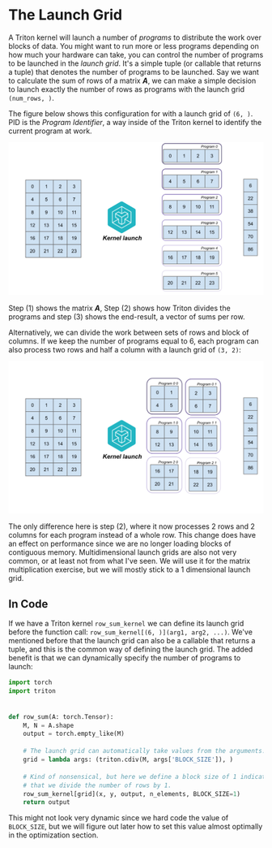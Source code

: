 # The Launch Grid
A Triton kernel will launch a number of *programs* to distribute the work over blocks of data. You might want to run more or less programs depending on how much your hardware can take, you can control the number of programs to be launched in the *launch grid*. It's a simple tuple (or callable that returns a tuple) that denotes the number of programs to be launched. Say we want to calculate the sum of rows of a matrix ***A***, we can make a simple decision to launch exactly the number of rows as programs with the launch grid `(num_rows, )`.

The figure below shows this configuration for with a launch grid of `(6, )`. PID is the *Program Identifier*, a way inside of the Triton kernel to identify the current program at work.

![A 1 dimensional launch grid of 6 programs.](images/launch-grid-1d.svg)

Step (1) shows the matrix ***A***, Step (2) shows how Triton divides the programs and step (3) shows the end-result, a vector of sums per row.


Alternatively, we can divide the work between sets of rows and block of columns. If we keep the number of programs equal to 6, each program can also process two rows and half a column with a launch grid of `(3, 2)`:

![A two dimensional launch grid of 3 times 2 programs.](images/launch-grid-2d.svg)

The only difference here is step (2), where it now processes 2 rows and 2 columns for each program instead of a whole row. This change does have an effect on performance since we are no longer loading blocks of contiguous memory. Multidimensional launch grids are also not very common, or at least not from what I've seen. We will use it for the matrix multiplication exercise, but we will mostly stick to a 1 dimensional launch grid.

## In Code

If we have a Triton kernel `row_sum_kernel` we can define its launch grid before the function call: `row_sum_kernel[(6, )](arg1, arg2, ...)`. We've mentioned before that the launch grid can also be a callable that returns a tuple, and this is the common way of defining the launch grid. The added benefit is that we can dynamically specify the number of programs to launch:

```python
import torch
import triton


def row_sum(A: torch.Tensor):
    M, N = A.shape
    output = torch.empty_like(M)

    # The launch grid can automatically take values from the arguments!
    grid = lambda args: (triton.cdiv(M, args['BLOCK_SIZE']), )

    # Kind of nonsensical, but here we define a block size of 1 indicating
    # that we divide the number of rows by 1.
    row_sum_kernel[grid](x, y, output, n_elements, BLOCK_SIZE=1)
    return output
```

This might not look very dynamic since we hard code the value of `BLOCK_SIZE`, but we will figure out later how to set
this value almost optimally in the optimization section.